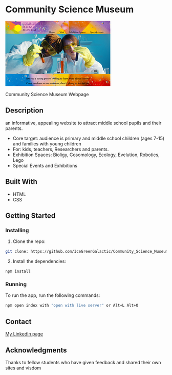 


# Community Science Museum 

![image](./Images/CSM-Home-Screenshot.png)

Community Science Museum Webpage

## Description

an informative, appealing website to attract middle school pupils and their parents.

- Core target: audience is primary and middle school children (ages 7-15) and families with young children
- For: kids, teachers, Researchers and parents. 
- Exhibition Spaces: Bioligy, Cosomology, Ecology, Evelution, Robotics, Lego
- Special Events and Exhibitions


## Built With
- HTML
- CSS


## Getting Started

### Installing


1. Clone the repo:

```bash
git clone: https://github.com/IceGreenGalactic/Community_Science_Museum.git
```

2. Install the dependencies:

```
npm install
```

### Running



To run the app, run the following commands:

```bash
npm open index with "open with live server" or Alt+L Alt+O
```



## Contact

[My LinkedIn page](https://www.linkedin.com/in/kristine-tyrholm-7902172a4)



## Acknowledgments
Thanks to fellow students who have given feedback and shared their own sites and visdom 